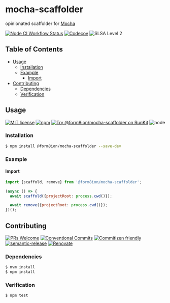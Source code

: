 # mocha-scaffolder

opinionated scaffolder for [Mocha](https://mochajs.org/)

<!--status-badges start -->

[![Node CI Workflow Status][github-actions-ci-badge]][github-actions-ci-link]
[![Codecov][coverage-badge]][coverage-link]
![SLSA Level 2][slsa-badge]

<!--status-badges end -->

## Table of Contents

* [Usage](#usage)
  * [Installation](#installation)
  * [Example](#example)
    * [Import](#import)
* [Contributing](#contributing)
  * [Dependencies](#dependencies)
  * [Verification](#verification)

## Usage

<!--consumer-badges start -->

[![MIT license][license-badge]][license-link]
[![npm][npm-badge]][npm-link]
[![Try @form8ion/mocha-scaffolder on RunKit][runkit-badge]][runkit-link]
![node][node-badge]

<!--consumer-badges end -->

### Installation

```sh
$ npm install @form8ion/mocha-scaffolder --save-dev
```

### Example

#### Import

```javascript
import {scaffold, remove} from '@form8ion/mocha-scaffolder';
```

```javascript
(async () => {
  await scaffold({projectRoot: process.cwd()});

  await remove({projectRoot: process.cwd()});
})();
```

## Contributing

<!--contribution-badges start -->

[![PRs Welcome][PRs-badge]][PRs-link]
[![Conventional Commits][commit-convention-badge]][commit-convention-link]
[![Commitizen friendly][commitizen-badge]][commitizen-link]
[![semantic-release][semantic-release-badge]][semantic-release-link]
[![Renovate][renovate-badge]][renovate-link]

<!--contribution-badges end -->

### Dependencies

```sh
$ nvm install
$ npm install
```

### Verification

```sh
$ npm test
```

[PRs-link]: http://makeapullrequest.com

[PRs-badge]: https://img.shields.io/badge/PRs-welcome-brightgreen.svg

[commit-convention-link]: https://conventionalcommits.org

[commit-convention-badge]: https://img.shields.io/badge/Conventional%20Commits-1.0.0-yellow.svg

[commitizen-link]: http://commitizen.github.io/cz-cli/

[commitizen-badge]: https://img.shields.io/badge/commitizen-friendly-brightgreen.svg

[semantic-release-link]: https://github.com/semantic-release/semantic-release

[semantic-release-badge]: https://img.shields.io/badge/semantic--release-angular-e10079?logo=semantic-release

[renovate-link]: https://renovatebot.com

[renovate-badge]: https://img.shields.io/badge/renovate-enabled-brightgreen.svg?logo=renovatebot

[license-link]: LICENSE

[license-badge]: https://img.shields.io/github/license/form8ion/mocha-scaffolder.svg?logo=opensourceinitiative

[npm-link]: https://www.npmjs.com/package/@form8ion/mocha-scaffolder

[npm-badge]: https://img.shields.io/npm/v/@form8ion/mocha-scaffolder?logo=npm

[runkit-link]: https://npm.runkit.com/@form8ion/mocha-scaffolder

[runkit-badge]: https://badge.runkitcdn.com/@form8ion/mocha-scaffolder.svg

[github-actions-ci-link]: https://github.com/form8ion/mocha-scaffolder/actions?query=workflow%3A%22Node.js+CI%22+branch%3Amaster

[github-actions-ci-badge]: https://img.shields.io/github/actions/workflow/status/form8ion/mocha-scaffolder/node-ci.yml.svg?branch=master&logo=github

[node-badge]: https://img.shields.io/node/v/@form8ion/mocha-scaffolder?logo=node.js

[coverage-link]: https://codecov.io/github/form8ion/mocha-scaffolder

[coverage-badge]: https://img.shields.io/codecov/c/github/form8ion/mocha-scaffolder?logo=codecov

[slsa-badge]: https://slsa.dev/images/gh-badge-level2.svg
